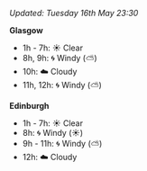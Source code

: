 *Updated: Tuesday 16th May 23:30*

**Glasgow**

* 1h - 7h: :sunny: Clear
* 8h, 9h: :cyclone: Windy (:partly_sunny:)
* 10h: :cloud: Cloudy
* 11h, 12h: :cyclone: Windy (:partly_sunny:)

**Edinburgh**

* 1h - 7h: :sunny: Clear
* 8h: :cyclone: Windy (:sunny:)
* 9h - 11h: :cyclone: Windy (:partly_sunny:)
* 12h: :cloud: Cloudy
